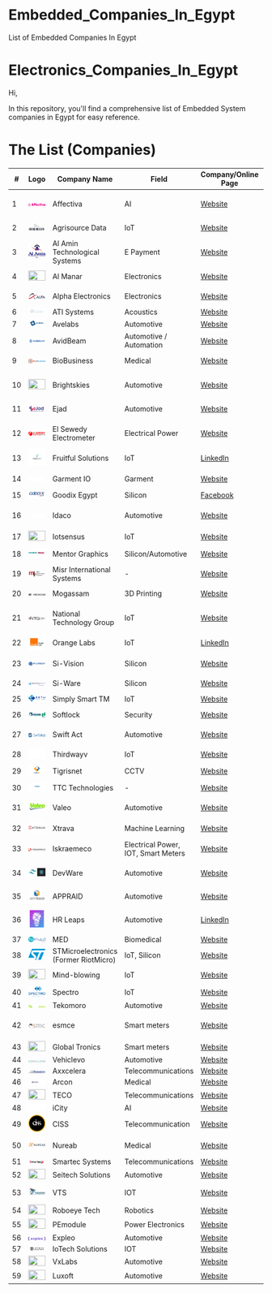 # Embedded_Companies_In_Egypt
List of Embedded Companies In Egypt

# Electronics_Companies_In_Egypt

Hi,

In this repository, you'll find a comprehensive list of Embedded System companies in Egypt for easy reference.

# The List (Companies)

| #   | Logo                                                                      | Company Name                    | Field           | Company/Online Page                                                                                                        | Location                             |
| --- | ---                                                                       | ---                             | ---             | ---                                                                                                                           | ---                                  |
| 1   | <img width="100%" height="100%" src="./Images/Affectiva.png">             | Affectiva                        | AI              | [Website](https://www.affectiva.com/who/careers/)                                                                           | 5th Settlement, Cairo               |
| 2   | <img width="100%" height="100%" src="./Images/Agrisource_Data.png">       | Agrisource Data                 | IoT             | [Website](http://agrisourcedata.com/careers/)                                                                             | Nasr City, Cairo                    |
| 3   | <img width="100%" height="100%" src="./Images/Al_Amin_Technological_Systems.png"> | Al Amin Technological Systems | E Payment       | [Website](http://alamintech.com/)                                                                                    | Heliopolis, Cairo                    |
| 4   | <img width="100%" height="100%" src="./Images/Al_Manar.png">               | Al Manar                         | Electronics     | [Website](http://www.almanar.com.eg/contacts.html)                                                                   | Al Haram, Giza                       |
| 5   | <img width="100%" height="100%" src="./Images/Alpha_Electronics.png">     | Alpha Electronics                | Electronics     | [Website](https://alfagroup-eg.com/alfa-careers/)                                                                 | Heliopolis, Cairo                    |
| 6   | <img width="100%" height="100%" src="./Images/ATI_Systems.png">           | ATI Systems                      | Acoustics        | [Website](https://www.atisystem.com/)                                                                                | -                                    |
| 7   | <img width="100%" height="100%" src="./Images/Avelabs.png">               | Avelabs                          | Automotive       | [Website](http://www.avelabs.com/careers/)                                                                          | Maadi, Cairo                         |
| 8   | <img width="100%" height="100%" src="./Images/AvidBeam.png">              | AvidBeam                         | Automotive / Automation | [Website](https://www.avidbeam.com/careers/)                                                                    | Maadi, Cairo                         |
| 9   | <img width="100%" height="100%" src="./Images/BioBusiness.png">          | BioBusiness                      | Medical          | [Website](http://www.biobusiness-eg.com/contact)                                                                    | Al Haram, Giza                       |
| 10  | <img width="100%" height="100%" src="./Images/Brightskies.png">          | Brightskies                      | Automotive       | [Website](http://www.brightskiesinc.com/contacts.php)                                                              | Smart Village, Giza & Alexandria     |
| 11  | <img width="100%" height="100%" src="./Images/Ejad.png">                 | Ejad                             | Automotive       | [Website](http://ejad.com.eg/careers)                                                                              | Heliopolis, Cairo                    |
| 12  | <img width="100%" height="100%" src="./Images/Elsewedy_EMG.png">      | El Sewedy Electrometer                | Electrical Power | [Website](https://sewedy.com.eg/careers/)                                                                 | 6th of October, Giza                 |
| 13  | <img width="100%" height="100%" src="./Images/Fruitful_Solutions.jpg">   | Fruitful Solutions               | IoT              | [LinkedIn](https://www.linkedin.com/company/fruitfulsolutions/)                                                        | Alexandria, Egypt                    |
| 14  | <img width="100%" height="100%" src="./Images/Garment_IO.png">           | Garment IO                        | Garment          | [Website](https://garment.io/careers/)                                                                                  | Sheikh Zayed, Giza                   |
| 15  | <img width="100%" height="100%" src="./Images/Goodix_Egypt.png">         | Goodix Egypt                     | Silicon          | [Facebook](https://www.facebook.com/GoodixEgypt/)                                                                                                 |
| 16  | <img width="100%" height="100%" src="./Images/Idaco.png">                | Idaco                            | Automotive       | [Website](http://www.idaco-egypt.com/index.php/careers)                                                              | 6th of October, Giza                 |              | Heliopolis, Cairo                    |
| 17  | <img width="100%" height="100%" src="./Images/Iotsensus.png">            | Iotsensus                        | IoT              | [Website](https://iotsensus.com/)                                                                                    | Maddi, Cairo                         |
| 18  | <img width="100%" height="100%" src="./Images/Mentor_Graphics.jpg">      | Mentor Graphics                  | Silicon/Automotive | [Website](https://www.mentor.com/company/careers/)                                                                  | Heliopolis, Cairo                    |
| 19  | <img width="100%" height="100%" src="./Images/Misr_International_Systems.png"> | Misr International Systems   | -                | [Website](http://www.mis-egypt.com/default.aspx)                                                                       | Mohandseen, Giza                     |
| 20  | <img width="100%" height="100%" src="./Images/Mogassam.png">             | Mogassam                         | 3D Printing       | [Website](http://www.mogassam.com/contact/)                                                                    | Tahrir Sq., Cairo                    |
| 21  | <img width="100%" height="100%" src="./Images/National_Technology_Group.jpg"> | National Technology Group     | IoT              | [Website](https://www.ntgegypt.com/information_technology_IT_processing_egypt_middle_east_contact.html)                  | 6th of October, Giza                 |
| 22  | <img width="100%" height="100%" src="./Images/Orange_Labs.jpg">           | Orange Labs                      | IoT              | [LinkedIn](https://www.linkedin.com/company/orangele/)         | [Website](https://orange.jobs/jobs/search.do?lang=EN)                   | Smart Village, Giza                  |
| 23  | <img width="100%" height="100%" src="./Images/Si_Vision.png">            | Si-Vision                        | Silicon          | [Website](https://www.si-vision.com/careers/)                                                                                    | Heliopolis, Cairo                    |
| 24  | <img width="100%" height="100%" src="./Images/Si_Ware.jpg">              | Si-Ware                          | Silicon          | [Website](https://siwaresystems.recruitee.com/)                                                                                   | Heliopolis, Cairo                    |
| 25  | <img width="100%" height="100%" src="./Images/Simply_Smart_TM.png">      | Simply Smart TM                  | IoT              | [Website](https://sstm-eg.com/)                                                                              | Haram, Giza                          |
| 26  | <img width="100%" height="100%" src="./Images/Softlock.png">             | Softlock                         | Security         | [Website](http://www.softlock.net/company/Careers)                                                                                 | Nasr City, Cairo                     |                                                   | Cairo                                |
| 27  | <img width="100%" height="100%" src="./Images/Swift_Act.png">            | Swift Act                        | Automotive       | [Website](https://talents.swift-act.com/)                                                                                      | Hadayek El-Ahram, Giza              |
| 28  | <img width="100%" height="100%" src="./Images/Thirdwayv.png">           | Thirdwayv                        | IoT              | [Website](http://www.thirdwayv.com/careers/)                                                                                      | Heliopolis, Cairo                    |
| 29  | <img width="100%" height="100%" src="./Images/Tigrisnet.png">           | Tigrisnet                        | CCTV             | [Website](https://www.tigrisnet.com/)                                                                                             | Cairo                                |
| 30  | <img width="100%" height="100%" src="./Images/TTC_Technologies.jpg">    | TTC Technologies                 | -                | [Website](http://ttctech.com.eg/ttctech.com.eg/contacts.html)                                                                      | Nasr City, Cairo                     |
| 31  | <img width="100%" height="100%" src="./Images/Valeo.png">               | Valeo                            | Automotive       | [Website](https://valeo.wd3.myworkdayjobs.com/en-US/valeo_jobs)                                                                                         | Smart Village, Giza                  |
| 32  | <img width="100%" height="100%" src="./Images/Xtrava.jpg">              | Xtrava                           | Machine Learning  | [Website](http://xtrava.co/)                                                                                                                               |
| 33  | <img width="100%" height="100%" src="./Images/Iskraemeco.jpg">          | Iskraemeco                       | Electrical Power, IOT, Smart Meters | [Website](https://www.iskraemeco.com/en/)                                                                                                    |
| 34  | <img width="100%" height="100%" src="./Images/DevWare.png">             | DevWare                          | Automotive       | [Website](https://devwareauto.com/)                                                                                                | Ain Shams Street, Cairo, Egypt      |
| 35  | <img width="100%" height="100%" src="./Images/APPRAID.jpg">             | APPRAID                          | Automotive       | [Website](http://appraid-tech.com/)                                                                                                | Giza, Egypt                          |
| 36  | <img width="100%" height="100%" src="./Images/HR_Leaps.jpg">           | HR Leaps                         | Automotive       | [LinkedIn](https://www.linkedin.com/company/hr-leaps/about/)                                                                        | Mohandseen - Gizah - Egypt            |
| 37  | <img width="100%" height="100%" src="./Images/MED.png">                 | MED                              | Biomedical       | [Website](http://himedegypt.com/)                                                                                                  | Obour, Egypt                         |
| 38  | <img width="100%" height="100%" src="./Images/STMicroelectronics.png">  | STMicroelectronics (Former RiotMicro) | IoT, Silicon  | [Website](https://www.st.com/content/st_com/en/about/careers.html)                                                                                                   | Maadi, Egypt                         |
| 39  | <img width="100%" height="100%" src="./Images/Mind-blowing.png">        | Mind-blowing                      | IoT              | [Website](https://www.mind-blowing.co/)                                                                                        | New Cairo, Egypt                     |
| 40  | <img width="100%" height="100%" src="./Images/Spectro.png">             | Spectro                          | IoT              | [Website](https://spectro.net/careers/)                                                                                   | Maadi, Egypt                         |
| 41  | <img width="100%" height="100%" src="./Images/Tekomoro.png">            | Tekomoro                         | Automotive       | [Website](https://tekomoro.com/)                                                                                               | -                                    |
| 42  | <img width="100%" height="100%" src="./Images/esmce.png">               | esmce                            | Smart meters     | [Website](http://www.esmcegypt.com/Default.aspx)                                                                              | 6th of October City, Giza, Egypt      |
| 43  | <img width="100%" height="100%" src="./Images/Global_Tronics.png">       | Global Tronics                    | Smart meters     | [Website](http://www.gtronics.com/)                                                                                            | 6 October                            |
| 44  | <img width="100%" height="100%" src="./Images/Vehiclevo.png">           | Vehiclevo                        | Automotive       | [Website](https://vehiclevo.de/)                                                                                                    |
| 45  | <img width="100%" height="100%" src="./Images/Axxcelera.png">          | Axxcelera                        | Telecommunications | [Website](http://www.axxceleraegypt.com/careers/)                                                                              | Maadi, Cairo                         |
| 46  | <img width="100%" height="100%" src="./Images/Arcon.png">               | Arcon                            | Medical          | [Website](http://arconme.com/)                                                                                                 | New Cairo                            |
| 47  | <img width="100%" height="100%" src="./Images/TECO.png">                | TECO                            | Telecommunications | [Website](https://www.linkedin.com/company/tecoeg/)
| 48  | <img width="100%" height="100%" src="./Images/iCity.png">                | iCity                           | AI | [Website](https://icity.com.sa/)
| 49  | <img width="100%" height="100%" src="./Images/CISSEgypt.png">                | CISS                            | Telecommunication | [Website](https://www.cissegypt.com/)
| 50  | <img width="100%" height="100%" src="./Images/Nureab.jpg">                | Nureab                            | Medical | [Website](https://nureab.net/join-us/)
| 51  | <img width="100%" height="100%" src="./Images/Smartec.png">                | Smartec Systems                            | Telecommunications | [Website](https://www.smartec-systems.com/)
| 52  | <img width="100%" height="100%" src="./Images/Seitech.jpeg">                | Seitech Solutions                           | Automotive | [Website](https://seitech-solutions.com/career/)
| 53  | <img width="100%" height="100%" src="./Images/VTS.jpg">                | VTS                            | IOT | [Website](https://visionalization.com/)
| 54  | <img width="100%" height="100%" src="./Images/RoboeyeTech.jpeg">                | Roboeye Tech                            | Robotics | [Website](https://www.linkedin.com/company/roboeye-tec/)
| 55  | <img width="100%" height="100%" src="./Images/PEmodule.jpeg">                | PEmodule                           | Power Electronics | [Website](https://www.linkedin.com/company/pemodule/)
| 56  | <img width="100%" height="100%" src="./Images/expleo.png">                | Expleo                            | Automotive | [Website](https://careers.expleo.com/en/)
| 57  | <img width="100%" height="100%" src="./Images/IoTechSolutions.png">                | IoTech Solutions                            | IOT | [Website](https://www.iotech-solutions.com/)
| 58  | <img width="100%" height="100%" src="./Images/VxLabs.jpeg">                | VxLabs                            | Automotive | [Website](https://vxlabs.de/en/careers/)
| 59  | <img width="100%" height="100%" src="./Images/Luxoft.jpeg">                | Luxoft                            | Automotive | [Website](https://career.luxoft.com/)
